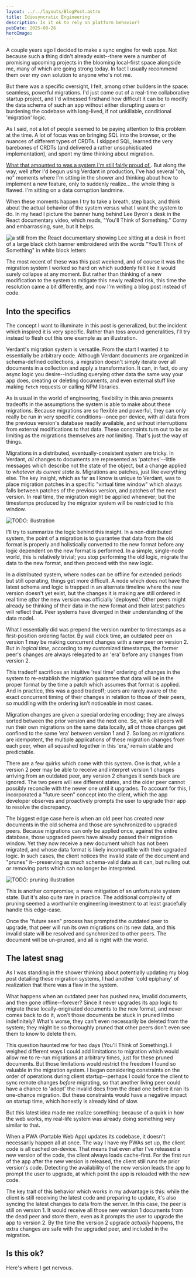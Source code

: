 ```yaml
---
layout: ../../layouts/BlogPost.astro
title: Idiosyncratic Engineering
description: Is it ok to rely on platform behavior?
pubDate: 2025-08-26
heroImage:
---
```


A couple years ago I decided to make a sync engine for web apps. Not because such a thing didn't already exist--there were a number of promising upcoming projects in the blooming local-first space alongside me, many of which are going strong today. In fact I usually recommend them over my own solution to anyone who's not me.

But there was a specific oversight, I felt, among other builders in the space: seamless, powerful migrations. I'd just come out of a real-time collaborative startup project, and I'd witnessed firsthand how difficult it can be to modify the data schema of such an app without either disrupting users or burdening the codebase with long-lived, if not unkillable, conditional 'migration' logic.

As I said, not a lot of people seemed to be paying attention to this problem at the time. A lot of focus was on bringing SQL into the browser, or the nuances of different types of CRDTs. I skipped SQL, learned the very barebones of CRDTs (and delivered a rather unsophisticated implementation), and spent my time thinking about migration.

[What that amounted to was a system I'm still fairly proud of.](./lofi-migrations). But along the way, well after I'd begun using Verdant in production, I've had several "oh, no" moments where I'm sitting in the shower and thinking about how to implement a new feature, only to suddenly realize... the whole thing is flawed. I'm sitting on a data corruption landmine.

When these moments happen I try to take a breath, step back, and think about the actual behavior of the system versus what I want the system to do. In my head I picture the banner hung behind Lee Byron's desk in the React documentary video, which reads, "You'll Think of Something." Corny and embarrassing, sure, but it helps.

![a still from the React documentary showing Lee sitting at a desk in front of a large black cloth banner embroidered with the words "You'll Think of Something" in white block letters](/images/idiosyncratic-engineering/youll-think-of-something.png)

The most recent of these was this past weekend, and of course it was the migration system I worked so hard on which suddenly felt like it would surely collapse at any moment. But rather than thinking of a new modification to the system to mitigate this newly realized risk, this time the resolution came a bit differently, and now I'm writing a blog post instead of code.

## Into the specifics

The concept I want to illuminate in this post is generalized, but the incident which inspired it is very specific. Rather than toss around generalities, I'll try instead to flesh out this one example as an illustration.

Verdant's migration system is versatile. From the start I wanted it to essentially be arbitrary code. Although Verdant documents are organized in schema-defined collections, a migration doesn't simply iterate over all documents in a collection and apply a transformation. It can, in fact, do any async logic you desire--including querying other data the same way your app does, creating or deleting documents, and even external stuff like making `fetch` requests or calling NPM libraries.

As is usual in the world of engineering, flexibility in this area presents tradeoffs in the assumptions the system is able to make about these migrations. Because migrations are so flexible and powerful, they can only really be run in very specific conditions--once per device, with all data from the previous version's database readily available, and without interruptions from external modifications to that data. These constraints turn out to be as limiting as the migrations themselves are _not_ limiting. That's just the way of things.

Migrations in a distributed, eventually-consistent system are tricky. In Verdant, _all_ changes to documents are represented as 'patches'--little messages which describe not the state of the object, but a change applied to _whatever its current state is_. Migrations are patches, just like everything else. The key insight, which as far as I know is unique to Verdant, was to place migration patches in a specific "virtual time window" which always falls between patches of the previous version, and patches of the next version. In real time, the migration might be applied whenever; but the timestamps produced by the migrator system will be restricted to this window.

![TODO: illustration]()

I'll try to summarize the logic behind this insight. In a non-distributed system, the point of a migration is to guarantee that data from the old format is properly and holistically converted to the new format before any logic dependent on the new format is performed. In a simple, single-node world, this is relatively trivial; you stop performing the old logic, migrate the data to the new format, and then proceed with the new logic.

In a distributed system, where nodes can be offline for extended periods but still operating, things get more difficult. A node which does not have the latest schema and logic is trapped in an alternate timeline where the new version doesn't yet exist, but the changes it is making are still ordered in real time _after_ the new version was officially 'deployed.' Other peers might already be thinking of their data in the new format and their latest patches will reflect that. Peer systems have diverged in their understanding of the data model.

What I essentially did was prepend the version number to timestamps as a first-position ordering factor. By wall clock time, an outdated peer on version 1 may be making concurrent changes with a new peer on version 2. But in _logical time_, according to my customized timestamps, the former peer's changes are always relegated to an 'era' before any changes from version 2.

This tradeoff sacrifices an intuitive 'real time' ordering of changes in the system to re-establish the migration guarantee that data will be in the proper format by the time a patch which assumes that format is applied. And in practice, this was a good tradeoff; users are rarely aware of the exact concurrent timing of their changes in relation to those of their peers, so muddling with the ordering isn't noticeable in most cases.

Migration changes are given a special ordering encoding; they are always sorted between the prior version and the next one. So, while all peers will run their own migrations on the same data locally, all of those changes get confined to the same 'era' between version 1 and 2. So long as migrations are idempotent, the multiple applications of these migration changes from each peer, when all squashed together in this 'era,' remain stable and predictable.

There are a few quirks which come with this system. One is that, while a version 2 peer may be able to receive and interpret version 1 changes arriving from an outdated peer, any version 2 changes it sends back are ignored. The two peers will see different states, and the older peer cannot possibly reconcile with the newer one until it upgrades. To account for this, I incorporated a "future seen" concept into the client, which the app developer observes and proactively prompts the user to upgrade their app to resolve the discrepancy.

The biggest edge case here is when an old peer has created _new_ documents in the old schema and those are synchronized to upgraded peers. Because migrations can only be applied once, against the entire database, those upgraded peers have already passed their migration window. Yet they now receive a new document which has not been migrated, and whose data format is likely incompatible with their upgraded logic. In such cases, the client notices the invalid state of the document and "prunes" it--preserving as much schema-valid data as it can, but nulling out or removing parts which can no longer be interpreted.

![TODO: pruning illustration]()

This is another compromise; a mere mitigation of an unfortunate system state. But it's also quite rare in practice. The additional complexity of pruning seemed a worthwhile engineering investment to at least gracefully handle this edge-case.

Once the "future seen" process has prompted the outdated peer to upgrade, that peer will run its own migrations on its new data, and this invalid state will be resolved and synchronized to other peers. The document will be un-pruned, and all is right with the world.

## The latest snag

As I was standing in the shower thinking about potentially updating my blog post detailing these migration systems, I had another 'cold epiphany' of realization that there was a flaw in the system.

What happens when an outdated peer has pushed new, invalid documents, and then gone offline--forever? Since it never upgrades its app logic to migrate these locally-originated documents to the new format, and never comes back to do it, won't those documents be stuck in pruned limbo indefinitely? What's worse, they can't even necessarily be deleted from the system; they might be so thoroughly pruned that other peers don't even see them to know to delete them.

This question haunted me for two days (You'll Think of Something). I weighed different ways I could add limitations to migration which would allow me to re-run migrations at arbitrary times, just for these pruned documents. But those limitations would restrict the freedom I found so valuable in the migration system. I began considering constraints on the order of operations during client startup--perhaps I could force the client to sync remote changes _before_ migrating, so that another living peer could have a chance to 'adopt' the invalid docs from the dead one before it ran its one-chance migration. But these constraints would have a negative impact on startup time, which honestly is already kind of slow.

But this latest idea made me realize something: because of a quirk in how the web works, my real-life system was already doing something very similar to that.

When a PWA (Portable Web App) updates its codebase, it doesn't necessarily happen all at once. The way I have my PWAs set up, the client code is all cached on-device. That means that even after I've released a new version of the code, the client always loads cache-first. For the first run of the app after the new version is released, the client still runs the prior version's code. Detecting the availability of the new version leads the app to prompt the user to upgrade, at which point the app is reloaded with the new code.

The key trait of this behavior which works in my advantage is this: while the client is still receiving the latest code and preparing to update, it's also syncing the latest changes to data from the server. In this case, the peer is still on version 1. It would receive all those new version 1 documents from the dead peer and store them, even as it prompts the user to upgrade the app to version 2. By the time the version 2 upgrade _actually_ happens, the extra changes are safe with the upgraded peer, and included in the migration.

## Is this ok?

Here's where I get nervous.
